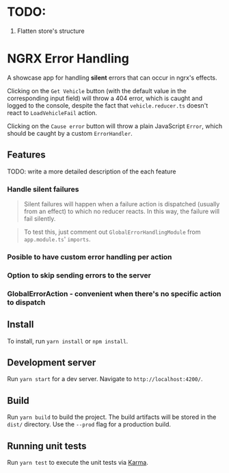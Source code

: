 # TODO:

1. Flatten store's structure

# NGRX Error Handling

A showcase app for handling **silent** errors that can occur in ngrx's effects.

Clicking on the `Get Vehicle` button (with the default value in the corresponding input field) will throw a 404 error, which is caught and logged to the console, despite the fact that `vehicle.reducer.ts` doesn't react to `LoadVehicleFail` action.

Clicking on the `Cause error` button will throw a plain JavaScript `Error`, which should be caught by a custom `ErrorHandler`.

## Features

TODO: write a more detailed description of the each feature

### Handle silent failures

> Silent failures will happen when a failure action is dispatched (usually from an effect) to which no reducer reacts. In this way, the failure will fail silently.

> To test this, just comment out `GlobalErrorHandlingModule` from `app.module.ts`' `imports`.

### Posible to have custom error handling per action

### Option to skip sending errors to the server

### GlobalErrorAction - convenient when there's no specific action to dispatch

## Install

To install, run `yarn install` or `npm install`.

## Development server

Run `yarn start` for a dev server. Navigate to `http://localhost:4200/`.

## Build

Run `yarn build` to build the project. The build artifacts will be stored in the `dist/` directory. Use the `--prod` flag for a production build.

## Running unit tests

Run `yarn test` to execute the unit tests via [Karma](https://karma-runner.github.io).
